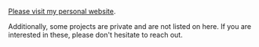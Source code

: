 [Please visit my personal website](https://jeremyyao.github.io/).

Additionally, some projects are private and are not listed on here. If you are interested in these, please don't hesitate to reach out. 
